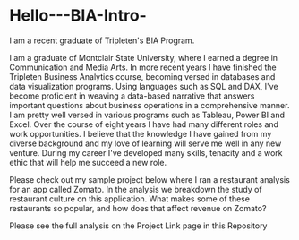 # Hello---BIA-Intro-
I am a recent graduate of Tripleten's BIA Program. 

I am a graduate of Montclair State University, where I earned a degree in Communication and Media Arts. In more recent years I have finished the Tripleten Business Analytics course, becoming versed in databases and data visualization programs. Using languages such as SQL and DAX, I've become proficient in weaving a data-based narrative that answers important questions about business operations in a comprehensive manner.  I am pretty well versed in various programs such as Tableau, Power BI and Excel. Over the course of eight years I have had many different roles and work opportunities. I believe that the knowledge I have gained from my diverse background and my love of learning will serve me well in any new venture. During my career I've developed many skills, tenacity and a work ethic that will help me succeed a new role.

Please check out my sample project below where I ran a restaurant analysis for an app called Zomato. In the analysis we breakdown the study of restaurant culture on this application. What makes some of these restaurants so popular, and how does that affect revenue on Zomato? 

Please see the full analysis on the Project Link page in this Repository

